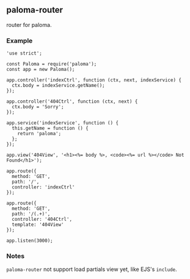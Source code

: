 ## paloma-router

router for paloma.

### Example

```
'use strict';

const Paloma = require('paloma');
const app = new Paloma();

app.controller('indexCtrl', function (ctx, next, indexService) {
  ctx.body = indexService.getName();
});

app.controller('404Ctrl', function (ctx, next) {
  ctx.body = 'Sorry';
});

app.service('indexService', function () {
  this.getName = function () {
    return 'paloma';
  };
});

app.view('404View', '<h1><%= body %>, <code><%= url %></code> Not Found</h1>');

app.route({
  method: 'GET',
  path: '/',
  controller: 'indexCtrl'
});

app.route({
  method: 'GET',
  path: '/(.+)',
  controller: '404Ctrl',
  template: '404View'
});

app.listen(3000);
```

### Notes

`paloma-router` not support load partials view yet, like EJS's `include`.
